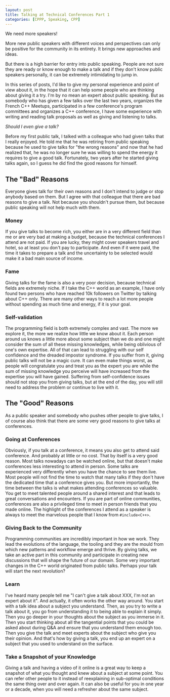 ```yaml
---
layout: post
title: Talking at Technical Conferences Part 1
categories: [CPPP, Speaking, CPP]
---
```


We need more speakers!

More new public speakers with different voices and perspectives can only be positive for the community in its entirety. It brings new approaches and ideas.

But there is a high barrier for entry into public speaking. People are not sure they are ready or know enough to make a talk and if they don't know public speakers personally, it can be extremely intimidating to jump in.

In this series of posts, I'd like to give my personal experience and point of view about it, in the hope that it can help some people who are thinking about giving it a try. I'm by no mean an expert about public speaking. But as somebody who has given a few talks over the last two years, organizes the French C++ Meetups, participated in a few conference's program committees and organizes a C++ conference, I have some experience with writing and reading talk proposals as well as giving and listening to talks.

*Should I even give a talk?*

Before my first public talk, I talked with a colleague who had given talks that I really enjoyed. He told me that he was retiring from public speaking because he used to give talks for "the wrong reasons" and now that he had realized that, he was no longer sure he was willing to spend the energy it requires to give a good talk. Fortunately, two years after he started giving talks again, so I guess he did find the good reasons for himself.

## The "Bad" Reasons

Everyone gives talk for their own reasons and I don't intend to judge or stop anybody based on them. But I agree with that colleague that there are bad reasons to give a talk. Not because you shouldn't pursue them, but because public speaking will not help much with them.

### Money

If you give talks to become rich, you either are in a very different field than me or are very bad at making a budget, because the technical conferences I attend are not paid. If you are lucky, they might cover speakers travel and hotel, so at least you don't pay to participate. And even if it were paid, the time it takes to prepare a talk and the uncertainty to be selected would make it a bad main source of income.

### Fame

Giving talks for the fame is also a very poor decision, because technical fields are extremely niche. If I take the C++ world as an example, I have only found two persons who have reached 10k followers on Twitter by talking about C++ only. There are many other ways to reach a lot more people without spending as much time and energy, if it is your goal.

### Self-validation

The programming field is both extremely complex and vast. The more we explore it, the more we realize how little we know about it. Each person around us knows a little more about some subject than we do and one might consider the sum of all these missing knowledges, while being oblivious of one's own expertise. All of that can lead to struggling with our self confidence and the dreaded impostor syndrome.
If you suffer from it, giving public talks will not be a magic cure. It can even make things worst, as people will congratulate you and treat you as the expert you are while the sum of missing knowledge you perceive will have increased from the expertise you will have gained.
Suffering from self-confidence issues should not stop you from giving talks, but at the end of the day, you will still need to address the problem or continue to live with it.

## The "Good" Reasons

As a public speaker and somebody who pushes other people to give talks, I of course also think that there are some very good reasons to give talks at conferences.

### Going at Conferences

Obviously, if you talk at a conference, it means you also get to attend said conference. And probably at little or no cost. That by itself is a very good reason. Most talks nowadays can be watched online, but that doesn't make conferences less interesting to attend in person. Some talks are experienced very differently when you have the chance to see them live. Most people will not find the time to watch that many talks if they don't have the dedicated time that a conference gives you.
But more importantly, the time between the talks is what makes attending conferences so valuable. You get to meet talented people around a shared interest and that leads to great conversations and encounters. If you are part of online communities, conferences are also a privileged time to meet in person friends that you made online. The highlight of the conferences I attend as a speaker is always to meet the marvelous people that I know from `#include<C++>`.

### Giving Back to the Community

Programming communities are incredibly important in how we work. They lead the evolutions of the language, the tooling and they are the mould from which new patterns and workflow emerge and thrive.
By giving talks, we take an active part in this community and participate in creating new discussions that will shape the future of our domain. Some very important changes in the C++ world originated from public talks. Perhaps your talk will start the next revolution?

### Learn

I've heard many people tell me "I can't give a talk about XXX, I'm not an expert about it". And actually, it often works the other way around. You start with a talk idea about a subject you understand. Then, as you try to write a talk about it, you go from understanding it to being able to explain it simply. Then you go deeper in your thoughts about the subject as you immerse in it. Then you start thinking about all the tangential points that you could be asked about during Q&A and ensure that you understand them enough too. Then you give the talk and meet experts about the subject who give you their opinion.
And that's how by giving a talk, you end up an expert on a subject that you used to understand on the surface.

### Take a Snapshot of your Knowledge

Giving a talk and having a video of it online is a great way to keep a snapshot of what you thought and knew about a subject at some point. You can refer other people to it instead of reexplaining in sub-optimal conditions the same thing over and over again. It can also be useful for you in one year or a decade, when you will need a refresher about the same subject.